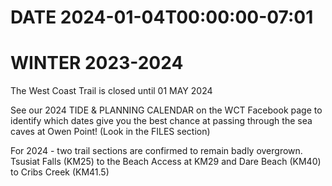 # DATE 2024-01-04T00:00:00-07:01

# WINTER 2023-2024
The West Coast Trail is closed until 01 MAY 2024




See our 2024 TIDE & PLANNING CALENDAR on the WCT Facebook page to identify which dates give you the best chance at passing through the sea caves at Owen Point! (Look in the FILES section)


For 2024 - two trail sections are confirmed to remain badly overgrown. Tsusiat Falls (KM25) to the Beach Access at KM29 and Dare Beach (KM40) to Cribs Creek (KM41.5) 

